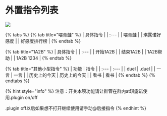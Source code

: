 # 外置指令列表

![](.gitbook/assets/⑨.png)

{% tabs %}
{% tab title="喂青蛙" %}
| 具体指令 |
| :--- |
| 喂青蛙 |
| 琪露诺好感度 |
| 好感度排行榜 |
{% endtab %}

{% tab title="1A2B" %}
| 具体指令 |
| :--- |
| 开始1A2B |
| 结束1A2B |
| 1A2B帮助 |
| 1A2B 1234 |
{% endtab %}

{% tab title="其他小型指令" %}
| 功能 | 指令 |
| :--- | :--- |
| duel | .duel |
| 一言 | 一言 |
| 历史上的今天 | 历史上的今天 |
| 看书 | 看书 |
{% endtab %}
{% endtabs %}

{% hint style="info" %}
注意：开关本项功能请让群管在群内at琪露诺使用.plugin on/off

.plugin off以后如果想不打开继续使用请手动@后接指令
{% endhint %}

